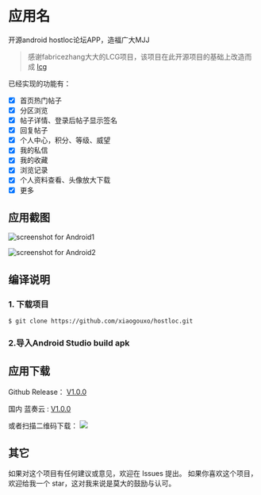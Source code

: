 # 应用名
开源android hostloc论坛APP，造福广大MJJ
> 感谢fabricezhang大大的LCG项目，该项目在此开源项目的基础上改造而成
  [lcg](https://github.com/fabricezhang/lcg)

已经实现的功能有：

- [x] 首页热门帖子
- [x] 分区浏览
- [x] 帖子详情、登录后帖子显示签名
- [x] 回复帖子
- [x] 个人中心，积分、等级、威望
- [x] 我的私信
- [x] 我的收藏
- [x] 浏览记录
- [x] 个人资料查看、头像放大下载
- [x] 更多

## 应用截图

![screenshot for Android1](https://p.pstatp.com/origin/138f400003d8063219ce6)

![screenshot for Android2](https://p.pstatp.com/origin/ffdd00032ada729ef4d0)

## 编译说明
### 1. 下载项目
```bash
$ git clone https://github.com/xiaogouxo/hostloc.git
```

### 2.导入Android Studio build apk

## 应用下载
Github Release： [V1.0.0](https://github.com/xiaogouxo/hostloc/releases/download/v1.0.0/hostloc-1.0.0-20201231-1754.apk)

国内 蓝奏云 : [V1.0.0](https://wwa.lanzous.com/ian5Ajwc6wb)

或者扫描二维码下载：
![](https://p.pstatp.com/origin/137d30001bdb403f7e863)
## 其它
如果对这个项目有任何建议或意见，欢迎在 Issues 提出。
如果你喜欢这个项目，欢迎给我一个 star，这对我来说是莫大的鼓励与认可。

